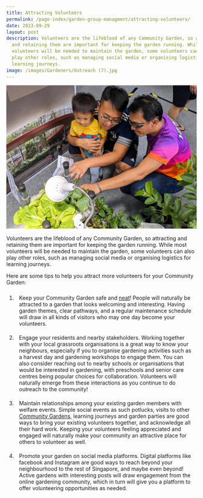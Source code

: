 ```yaml
---
title: Attracting Volunteers
permalink: /page-index/garden-group-managment/attracting-volunteers/
date: 2023-09-29
layout: post
description: Volunteers are the lifeblood of any Community Garden, so attracting
  and retaining them are important for keeping the garden running. While most
  volunteers will be needed to maintain the garden, some volunteers can also
  play other roles, such as managing social media or organising logistics for
  learning journeys.
image: /images/Gardeners/Outreach (7).jpg
---
```

<style>
	ol li {
	 padding: 10px;
	}
</style>

<section>
	<img title="A garden volunteer showcasing a DIY Aquaponics system. Photo by Jacqueline Chua." src="/images/Gardeners/Outreach%20(7).jpg">
	<p>Volunteers are the lifeblood of any Community Garden, so attracting and retaining them are important for keeping the garden running. While most volunteers will be needed to maintain the garden, some volunteers can also play other roles, such as managing social media or organising logistics for learning journeys.</p>
	<p>Here are some tips to help you attract more volunteers for your Community Garden:</p>
	<ol>
		<li>Keep your Community Garden safe and <a href="/page-index/housekeeping/keeping-your-garden-neat/">neat</a>! People will naturally be attracted to a garden that looks welcoming and interesting. Having garden themes, clear pathways, and a regular maintenance schedule will draw in all kinds of visitors who may one day become your volunteers.</li>
		<li>Engage your residents and nearby stakeholders. Working together with your local grassroots organisations is a great way to know your neighbours, especially if you to organise gardening activities such as a harvest day and gardening workshops to engage them. You can also consider reaching out to nearby schools or organisations that would be interested in gardening, with preschools and senior care centres being popular choices for collaboration. Volunteers will naturally emerge from these interactions as you continue to do outreach to the community!</li>
		<li>Maintain relationships among your existing garden members with welfare events. Simple social events as such potlucks, visits to other <a href="/get-involved/community-gardens/">Community Gardens</a>, learning journeys and garden parties are good ways to bring your existing volunteers together, and acknowledge all their hard work. Keeping your volunteers feeling appreciated and engaged will naturally make your community an attractive place for others to volunteer as well. </li>
		<li>Promote your garden on social media platforms. Digital platforms like facebook and Instagram are good ways to reach beyond your neighbourhood to the rest of Singapore, and maybe even beyond! Active gardens with interesting posts will draw engagement from the online gardening community, which in turn will give you a platform to offer volunteering opportunities as needed.</li>
	</ol>
	<br>
</section>